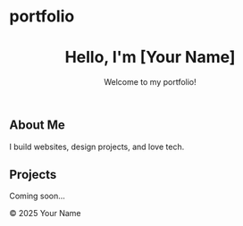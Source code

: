 # portfolio <!DOCTYPE html>
<html lang="en">
<head>
  <meta charset="UTF-8">
  <meta name="viewport" content="width=device-width, initial-scale=1.0">
  <title>My Portfolio</title>
  <link rel="stylesheet" href="style.css">
</head>
<body>
  <header>
    <h1>Hello, I'm [Your Name]</h1>
    <p>Welcome to my portfolio!</p>
  </header>

  <section>
    <h2>About Me</h2>
    <p>I build websites, design projects, and love tech.</p>
  </section>

  <section>
    <h2>Projects</h2>
    <p>Coming soon...</p>
  </section>

  <footer>
    <p>© 2025 Your Name</p>
  </footer>
</body>
</html>
